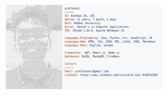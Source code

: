 <a href="https://github.com/Andrew6rant/Andrew6rant">
  <picture>
    <source media="(prefers-color-scheme: dark)" srcset="https://github.com/pratiksnair/pratiksnair/blob/87503c841629adb875c3d3f1c2f6862cc115f823/Untitled.svg">
    <img alt="Andrew Grant's GitHub Profile README" src="https://github.com/pratiksnair/pratiksnair/blob/87503c841629adb875c3d3f1c2f6862cc115f823/Untitled.svg">
  </picture>
</a>
